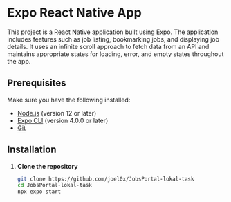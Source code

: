 # Expo React Native App

This project is a React Native application built using Expo. The application includes features such as job listing, bookmarking jobs, and displaying job details. It uses an infinite scroll approach to fetch data from an API and maintains appropriate states for loading, error, and empty states throughout the app.

## Prerequisites

Make sure you have the following installed:

- [Node.js](https://nodejs.org/) (version 12 or later)
- [Expo CLI](https://docs.expo.dev/get-started/installation/) (version 4.0.0 or later)
- [Git](https://git-scm.com/)

## Installation

1. **Clone the repository**

   ```bash
   git clone https://github.com/joel0x/JobsPortal-lokal-task
   cd JobsPortal-lokal-task
   npx expo start
